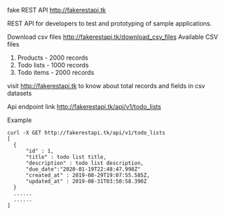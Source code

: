 fake REST API
http://fakerestapi.tk

REST API for developers to test and prototyping of sample applications.

Download csv files 
http://fakerestapi.tk/download_csv_files
Available CSV files

1. Products - 2000 records
2. Todo lists - 1000 records
3. Todo items - 2000 records

visit http://fakerestapi.tk  to know about total records and fields in csv datasets


Api endpoint link http://fakerestapi.tk/api/v1/todo_lists

Example

```
curl -X GET http://fakerestapi.tk/api/v1/todo_lists
[
  {
	  "id" : 1,
	  "title" : todo list title,
	  "description" : todo list description,
	  "due_date":"2020-01-19T22:48:47.998Z"
	  "created_at" : 2019-08-29T19:07:55.585Z,
	  "updated_at" : 2019-08-31T03:50:58.390Z
  }
  ......
  ......
]
```
        
